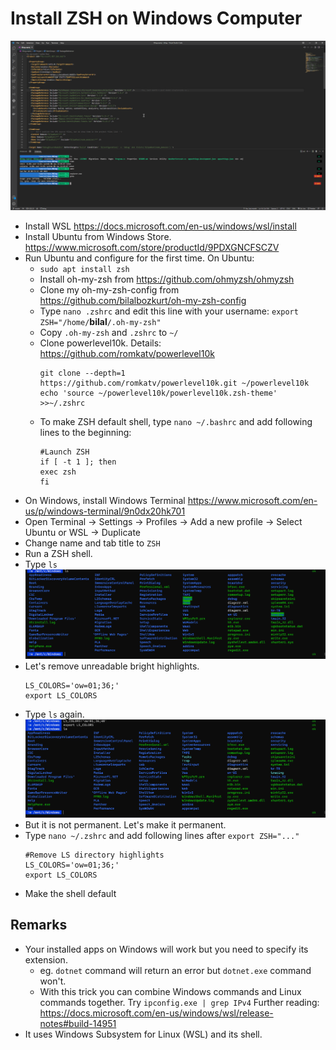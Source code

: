 # Install ZSH on Windows Computer
![header](resources/header.png)

- Install WSL https://docs.microsoft.com/en-us/windows/wsl/install
- Install Ubuntu from Windows Store. https://www.microsoft.com/store/productId/9PDXGNCFSCZV 
- Run Ubuntu and configure for the first time. On Ubuntu: 
    - `sudo apt install zsh`
    - Install oh-my-zsh from https://github.com/ohmyzsh/ohmyzsh
    - Clone my oh-my-zsh-config from https://github.com/bilalbozkurt/oh-my-zsh-config
    - Type `nano .zshrc` and edit this line with your username: `export ZSH="/home/`**bilal**`/.oh-my-zsh"` 
    - Copy `.oh-my-zsh` and `.zshrc` to `~/`
    - Clone powerlevel10k. Details: https://github.com/romkatv/powerlevel10k
        ```
        git clone --depth=1 https://github.com/romkatv/powerlevel10k.git ~/powerlevel10k
        echo 'source ~/powerlevel10k/powerlevel10k.zsh-theme' >>~/.zshrc
        ```
    - To make ZSH default shell, type `nano ~/.bashrc` and add following lines to the beginning:
        ```
        #Launch ZSH
        if [ -t 1 ]; then
        exec zsh
        fi
        ```
- On Windows, install Windows Terminal https://www.microsoft.com/en-us/p/windows-terminal/9n0dx20hk701
- Open Terminal -> Settings -> Profiles -> Add a new profile -> Select Ubuntu or WSL -> Duplicate
- Change name and tab title to `ZSH`
- Run a ZSH shell. 
- Type ``ls`` 
![pic1](resources/pic1.png)
- Let's remove unreadable bright highlights.
    ```
    LS_COLORS='ow=01;36;'
    export LS_COLORS
    ```
- Type ``ls`` again.
![pic2](resources/pic2.png)
- But it is not permanent. Let's make it permanent.
- Type `nano ~/.zshrc` and add following lines after `export ZSH="..."`
    ```
    #Remove LS directory highlights
    LS_COLORS='ow=01;36;'
    export LS_COLORS
    ```
- Make the shell default

## Remarks
- Your installed apps on Windows will work but you need to specify its extension.
    - eg. `dotnet` command will return an error but `dotnet.exe` command won't.
    - With this trick you can combine Windows commands and Linux commands together. Try `ipconfig.exe | grep IPv4` Further reading: https://docs.microsoft.com/en-us/windows/wsl/release-notes#build-14951
- It uses Windows Subsystem for Linux (WSL) and its shell.

